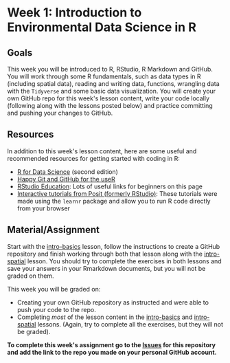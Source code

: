 # Week 1: Introduction to Environmental Data Science in R


## Goals
This week you will be introduced to R, RStudio, R Markdown and GitHub. You will work through some R fundamentals, such as data types in R (including spatial data), reading and writing data, functions, wrangling data with the `Tidyverse` and some basic data visualization. You will create your own GitHub repo for this week's lesson content, write your code locally (following along with the lessons posted below) and practice committing and pushing your changes to GitHub.

## Resources
In addition to this week's lesson content, here are some useful and recommended resources for getting started with coding in R:
- [R for Data Science](https://r4ds.hadley.nz/) (second edition)
- [Happy Git and GitHub for the useR](https://happygitwithr.com/index.html)
- [RStudio Education](https://education.rstudio.com/learn/beginner/): Lots of useful links for beginners on this page
- [Interactive tutorials from Posit (formerly RStudio)](https://posit.cloud/learn/primers): These tutorials were made using the `learnr` package and allow you to run R code directly from your browser


## Material/Assignment
Start with the [intro-basics](https://github.com/Data-Sci-Intro-2023/Week-1-Intro/blob/main/lessons/intro-basics.md) lesson, follow the instructions to create a GitHub repository and finish working through both that lesson along with the [intro-spatial](https://github.com/Data-Sci-Intro-2023/Week-1-Intro/blob/main/lessons/intro-spatial.md) lesson. You should try to complete the exercises in both lessons and save your answers in your Rmarkdown documents, but you will not be graded on them. 

This week you will be graded on:

- Creating your own GitHub repository as instructed and were able to push your code to the repo.
- Completing *most* of the lesson content in the [intro-basics](https://github.com/Data-Sci-Intro-2023/Week-1-Intro/blob/main/lessons/intro-basics.md) and [intro-spatial](https://github.com/Data-Sci-Intro-2023/Week-1-Intro/blob/main/lessons/intro-spatial.md) lessons. (Again, try to complete all the exercises, but they will not be graded).

**To complete this week's assignment go to the [Issues](https://github.com/Data-Sci-Intro-2023/Week-1-Intro/issues/1) for this repository and add the link to the repo you made on your personal GitHub account.**
